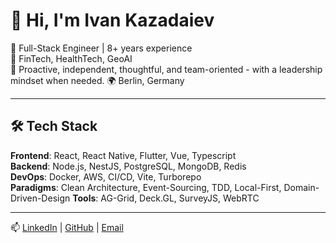 # 👋 Hi, I'm Ivan Kazadaiev

🎯 Full-Stack Engineer | 8+ years experience  
🏥 FinTech, HealthTech, GeoAI  
🤝 Proactive, independent, thoughtful, and team-oriented - with a leadership mindset when needed.
🌍 Berlin, Germany

---

## 🛠 Tech Stack

**Frontend**: React, React Native, Flutter, Vue, Typescript  
**Backend**: Node.js, NestJS, PostgreSQL, MongoDB, Redis  
**DevOps**: Docker, AWS, CI/CD, Vite, Turborepo  
**Paradigms**: Clean Architecture, Event-Sourcing, TDD, Local-First, Domain-Driven-Design
**Tools**: AG-Grid, Deck.GL, SurveyJS, WebRTC  

---

📫 [LinkedIn](https://www.linkedin.com/in/ivan-kazadaiev-0b5ba112b/) | [GitHub](https://github.com/evankazadaiev) | [Email](mailto:ivankazadaev21@gmail.com)
